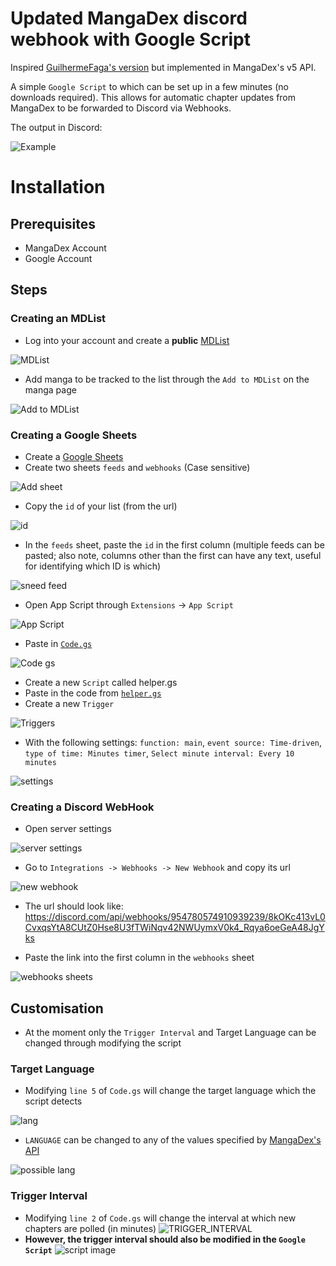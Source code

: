 # Updated MangaDex discord webhook with Google Script
Inspired [GuilhermeFaga's version](https://github.com/GuilhermeFaga/MangaDex-discord-webhook-with-Google-Script/) but implemented in MangaDex's v5 API.

A simple `Google Script` to which can be set up in a few minutes (no downloads required). This allows for automatic chapter updates from MangaDex to be forwarded to Discord via Webhooks.

The output in Discord:

![Example](https://cdn.discordapp.com/attachments/954683733921923115/954766999291039824/unknown.png)


# Installation
## Prerequisites
- MangaDex Account
- Google Account

## Steps
### Creating an MDList
- Log into your account and create a **public** [MDList](https://mangadex.org/create/list)

![MDList](https://cdn.discordapp.com/attachments/954683733921923115/954782476365074482/unknown.png)


- Add manga to be tracked to the list through the `Add to MDList` on the manga page

![Add to MDList](https://cdn.discordapp.com/attachments/954683733921923115/954782027146727445/unknown.png)

### Creating a Google Sheets

- Create a [Google Sheets](https://sheets.new/)
- Create two sheets `feeds` and `webhooks` (Case sensitive)

![Add sheet](https://cdn.discordapp.com/attachments/954683733921923115/954782209208877147/unknown.png)

- Copy the `id` of your list (from the url)

![id](https://cdn.discordapp.com/attachments/954683733921923115/954784457620062208/unknown.png)

- In the `feeds` sheet, paste the `id` in the first column (multiple feeds can be pasted; also note, columns other than the first can have any text, useful for identifying which ID is which)

![sneed feed](https://cdn.discordapp.com/attachments/954683733921923115/954783493492183160/unknown.png)

- Open App Script through `Extensions` -> `App Script`

![App Script](https://cdn.discordapp.com/attachments/954683733921923115/954776144622788648/unknown.png)

- Paste in [`Code.gs`](./Code.gs)

![Code gs](https://cdn.discordapp.com/attachments/954683733921923115/954776823877763182/unknown.png)

- Create a new `Script` called helper.gs
- Paste in the code from [`helper.gs`](./helper.gs)
- Create a new `Trigger`

![Triggers](https://cdn.discordapp.com/attachments/954683733921923115/954777934663671838/unknown.png)

- With the following settings: `function: main`, `event source: Time-driven`, `type of time: Minutes timer`, `Select minute interval: Every 10 minutes`

![settings](https://cdn.discordapp.com/attachments/954683733921923115/954779014344634458/unknown.png)

### Creating a Discord WebHook
- Open server settings

![server settings](https://cdn.discordapp.com/attachments/954683733921923115/954779805176434728/unknown.png)

- Go to `Integrations -> Webhooks -> New Webhook` and copy its url

![new webhook](https://cdn.discordapp.com/attachments/954683733921923115/954780352533123152/unknown.png)

- The url should look like: https://discord.com/api/webhooks/954780574910939239/8kOKc413vL0CvxqsYtA8CUtZ0Hse8U3fTWiNqv42NWUymxV0k4_Rqya6oeGeA48JgYks

- Paste the link into the first column in the `webhooks` sheet

![webhooks sheets](https://cdn.discordapp.com/attachments/954683733921923115/954780782843559976/unknown.png)


## Customisation
- At the moment only the `Trigger Interval` and Target Language can be changed through modifying the script

### Target Language
- Modifying `line 5` of `Code.gs` will change the target language which the script detects

![lang](https://cdn.discordapp.com/attachments/954683733921923115/954786131461935124/unknown.png)

- `LANGUAGE` can be changed to any of the values specified by [MangaDex's API](https://api.mangadex.org/docs.html#section/Language-Codes-and-Localization)

![possible lang](https://cdn.discordapp.com/attachments/954683733921923115/954785007296200775/unknown.png)

### Trigger Interval
- Modifying `line 2` of `Code.gs` will change the interval at which new chapters are polled (in minutes)
![TRIGGER_INTERVAL](https://cdn.discordapp.com/attachments/954683733921923115/954786692408148048/unknown.png)
- **However, the trigger interval should also be modified in the `Google Script`**
![script image](https://media.discordapp.net/attachments/954683733921923115/954779014344634458/unknown.png?width=574&height=642)
